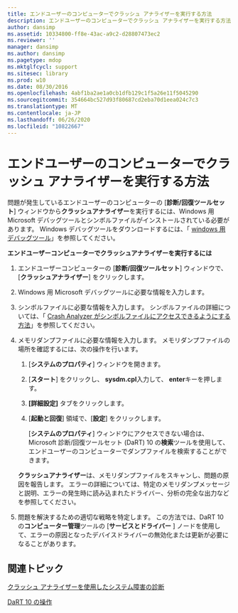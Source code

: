 ```yaml
---
title: エンドユーザーのコンピューターでクラッシュ アナライザーを実行する方法
description: エンドユーザーのコンピューターでクラッシュ アナライザーを実行する方法
author: dansimp
ms.assetid: 10334800-ff8e-43ac-a9c2-d28807473ec2
ms.reviewer: ''
manager: dansimp
ms.author: dansimp
ms.pagetype: mdop
ms.mktglfcycl: support
ms.sitesec: library
ms.prod: w10
ms.date: 08/30/2016
ms.openlocfilehash: 4abf1ba2ae1a0cb1dfb129c1f5a26e11f5045290
ms.sourcegitcommit: 354664bc527d93f80687cd2eba70d1eea024c7c3
ms.translationtype: MT
ms.contentlocale: ja-JP
ms.lasthandoff: 06/26/2020
ms.locfileid: "10822667"
---
```

# エンドユーザーのコンピューターでクラッシュ アナライザーを実行する方法


問題が発生しているエンドユーザーのコンピューターの [**診断/回復ツールセット**] ウィンドウから**クラッシュアナライザー**を実行するには、Windows 用 Microsoft デバッグツールとシンボルファイルがインストールされている必要があります。 Windows デバッグツールをダウンロードするには、「 [windows 用デバッグツール](https://go.microsoft.com/fwlink/?LinkId=266248)」を参照してください。

**エンドユーザーコンピューターでクラッシュアナライザーを実行するには**

1.  エンドユーザーコンピューターの [**診断/回復ツールセット**] ウィンドウで、[**クラッシュアナライザー**] をクリックします。

2.  Windows 用 Microsoft デバッグツールに必要な情報を入力します。

3.  シンボルファイルに必要な情報を入力します。 シンボルファイルの詳細については、「 [Crash Analyzer がシンボルファイルにアクセスできるようにする方法](how-to-ensure-that-crash-analyzer-can-access-symbol-files-dart-10.md)」を参照してください。

4.  メモリダンプファイルに必要な情報を入力します。 メモリダンプファイルの場所を確認するには、次の操作を行います。

    1.  [**システムのプロパティ**] ウィンドウを開きます。

    2.  [**スタート**] をクリックし、 **sysdm.cpl**入力して、 **enter**キーを押します。

    3.  **[詳細設定]** タブをクリックします。

    4.  [**起動と回復**] 領域で、[**設定**] をクリックします。

        [**システムのプロパティ**] ウィンドウにアクセスできない場合は、Microsoft 診断/回復ツールセット (DaRT) 10 の**検索**ツールを使用して、エンドユーザーのコンピューターでダンプファイルを検索することができます。

    **クラッシュアナライザー**は、メモリダンプファイルをスキャンし、問題の原因を報告します。 エラーの詳細については、特定のメモリダンプメッセージと説明、エラーの発生時に読み込まれたドライバー、分析の完全な出力などを参照してください。

5.  問題を解決するための適切な戦略を特定します。 この方法では、DaRT 10 の**コンピューター管理**ツールの [**サービスとドライバー** ] ノードを使用して、エラーの原因となったデバイスドライバーの無効化または更新が必要になることがあります。

## 関連トピック


[クラッシュ アナライザーを使用したシステム障害の診断](diagnosing-system-failures-with-crash-analyzer-dart-10.md)

[DaRT 10 の操作](operations-for-dart-10.md)

 

 






